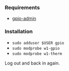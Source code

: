 ### Requirements
* [gpio-admin](https://github.com/quick2wire/quick2wire-gpio-admin)

### Installation

* `sudo adduser $USER gpio`
* `sudo modprobe w1-gpio`
* `sudo modprobe w1-therm`

Log out and back in again.
